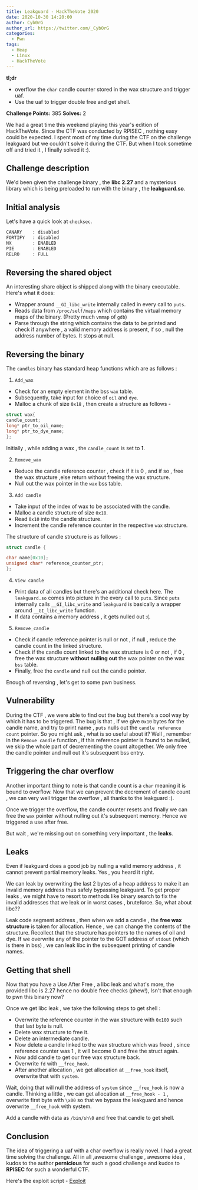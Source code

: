 ```yaml
---
title: Leakguard - HackTheVote 2020
date: 2020-10-30 14:20:00
author: Cyb0rG
author_url: https://twitter.com/_Cyb0rG
categories:
  - Pwn
tags:
  - Heap
  - Linux
  - HackTheVote
---
```


**tl;dr**

+ overflow the `char` candle counter stored in the wax structure and trigger uaf.
+ Use the uaf to trigger double free and get shell.

<!--more-->

**Challenge Points:** 385
**Solves:** 2

We had a great time this weekend playing this year's edition of HackTheVote. Since the CTF was conducted by RPISEC , nothing easy could be expected. I spent most of my time during the CTF on the challenge leakguard but we couldn't solve it during the CTF. But when I took sometime off and tried it , I finally solved it :). 

## Challenge description

We'd been given the challenge binary , the **libc 2.27** and a mysterious library which is being preloaded to run with the binary , the **leakguard.so**.

## Initial analysis

Let's have a quick look at `checksec`.

```sh
CANARY    : disabled
FORTIFY   : disabled
NX        : ENABLED
PIE       : ENABLED
RELRO     : FULL
```

## Reversing the shared object

An interesting share object is shipped along with the binary executable. Here's what it does:

+ Wrapper around `__GI_libc_write` internally called in every call to `puts`.
+ Reads data from `/proc/self/maps` which contains the virtual memory maps of the binary. (Pretty much `vmmap` of `gdb`)
+ Parse through the string which contains the data to be printed and check if anywhere , a valid memory address is present, if so , null the address number of bytes. It stops at null.

## Reversing the binary

The `candles` binary has standard heap functions which are as follows : 

1. `Add_wax`

+ Check for an empty element in the bss `wax` table.
+ Subsequently,  take input for choice of `oil` and `dye`.
+ Malloc a chunk of size `0x18` , then create a structure as follows -

```c
struct wax{
candle_count;
long* ptr_to_oil_name;
long* ptr_to_dye_name;
};
```

Initially , while adding a wax , the `candle_count` is set to **1**.

2. `Remove_wax`

+ Reduce the candle reference counter , check if it is 0 , and if so , free the wax structure ,else return without freeing the wax structure.
+ Null out the wax pointer in the `wax` bss table.

3. `Add candle`

+ Take input of the index of wax to be associated with the candle. 
+ Malloc a candle structure of size `0x18`.
+ Read `0x10` into the candle structure.
+ Increment the candle reference counter in the respective `wax` structure.

The structure of candle structure is as follows :

```c
struct candle {

char name[0x10];
unsigned char* reference_counter_ptr;
};
```

4. `View candle`

+ Print data of all candles but there's an additional check here. The `leakguard.so` comes into picture in the every call to `puts`. Since `puts` internally calls `__GI_libc_write` and `leakguard` is basically a wrapper around `__GI_libc_write` function.
+ If data contains a memory address , it gets nulled out :(.

5. `Remove_candle`

+ Check if candle reference pointer is null or not , if null , reduce the candle count in the linked structure.
+ Check if the candle count linked to the wax structure is 0 or not , if 0 , free the wax structure **without nulling out** the wax pointer on the wax `bss` table.
+ Finally, free the `candle` and null out the candle pointer.

Enough of reversing , let's get to some pwn business.

## Vulnerability

During the CTF , we were able to find out the bug but there's a cool way by which it has to be triggered. The bug is that , if we give `0x10` bytes for the candle name,  and try to print name , `puts` nulls out the `candle reference count` pointer. So you might ask , what is so useful about it? Well , remember in the `Remove candle` function , if this reference pointer is found to be nulled, we skip the whole part of decrementing the count altogether. We only free the candle pointer and null out it's subsequent bss entry.

## Triggering the char overflow

Another important thing to note is that candle count is a `char` meaning it is bound to overflow. Now that we can prevent the decrement of candle count , we can very well trigger the overflow , all thanks to the leakguard :).

Once we trigger the overflow,  the candle counter resets and finally we can free the `wax` pointer without nulling out it's subsequent memory. Hence we triggered a use after free.

But wait , we're missing out on something very important , the **leaks**.

## Leaks

Even if leakguard does a good job by nulling a valid memory address , it cannot prevent partial memory leaks. Yes , you heard it right.

We can leak by overwriting the last 2 bytes of a heap address to make it an invalid memory address thus safely bypassing leakguard.
To get proper leaks , we might have to resort to methods like binary search to fix the invalid addresses that we leak or in worst cases , bruteforce. So, what about libc??

Leak code segment address , then when we add a candle , the **free wax structure** is taken for allocation. Hence , we can change the contents of the structure. Recollect that the structure has pointers to the names of oil and dye. If we overwrite any of the pointer to the GOT address of `stdout` (which is there in bss) , we can leak libc in the subsequent printing of candle names.

## Getting that shell

Now that you have a Use After Free , a libc leak and what's more, the provided libc is 2.27 hence no double free checks (phew!),
Isn't that enough to pwn this binary now?

Once we get libc leak , we take the following steps to get shell :

+ Overwrite the reference counter in the wax structure with `0x100` such that last byte is null.
+ Delete wax structure to free it.
+ Delete an intermediate candle.
+ Now delete a candle linked to the wax structure which was freed , since reference counter was 1 , it will become 0 and free the struct again.
+ Now add candle to get our free wax structure back.
+ Overwrite `fd` with `__free_hook`.
+ After another allocation , we get allocation at `__free_hook` itself,  overwrite that with `system`.

Wait,  doing that will null the address of `system` since `__free_hook` is now a candle. Thinking a little , we can get allocation at `__free_hook - 1` , overwrite first byte with `\x00` so that we bypass the leakguard and hence overwrite `__free_hook` with system.

Add a candle with data as `/bin/sh\0` and free that candle to get shell.

## Conclusion

The idea of triggering a uaf with a char overflow is really novel. I had a great time solving the challenge. All in all ,awesome challenge , awesome idea , kudos to the author **pernicious** for such a good challenge and kudos to **RPISEC** for such a wonderful CTF.

Here's the exploit script - [Exploit](https://gist.github.com/PwnVerse/b455bc609f5f95e7808b4c0789f8ff13)






